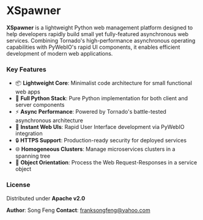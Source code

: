 # XSpawner



**XSpawner** is a lightweight Python web management platform designed to help developers rapidly build small yet fully-featured asynchronous web services. Combining Tornado's high-performance asynchronous operating capabilities with PyWebIO's rapid UI components, it enables efficient development of modern web applications.

### Key Features



- 📦 **Lightweight Core**: Minimalist code architecture for small functional web apps
- 🐍 **Full Python Stack**: Pure Python implementation for both client and server components
- ⚡ **Async Performance**: Powered by Tornado's battle-tested asynchronous architecture
- 🎨 **Instant Web UIs**: Rapid User Interface development via PyWebIO integration
- 🔒 **HTTPS Support**: Production-ready security for deployed services
- 🌐 **Homogeneous Clusters**: Manage microservices clusters in a spanning tree
- 🚀 **Object Orientation**: Process the Web Request-Responses in a service object
### License



Distributed under **Apache v2.0**

**Author**: Song Feng
**Contact**: [franksongfeng@yahoo.com](mailto:franksongfeng@yahoo.com)


